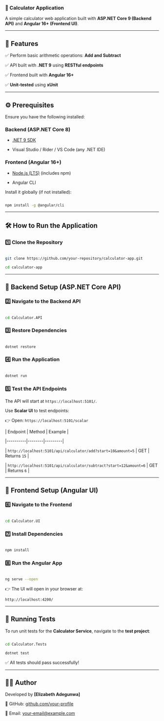 ### **📘 Calculator Application**

A simple calculator web application built with **ASP.NET Core 9 (Backend API)** and **Angular 16+ (Frontend UI)**.

---

## **🚀 Features**

✅ Perform basic arithmetic operations: **Add and Subtract**

✅ API built with **.NET 9** using **RESTful endpoints**

✅ Frontend built with **Angular 16+**

✅ **Unit-tested** using **xUnit**

---

## **⚙️ Prerequisites**

Ensure you have the following installed:

### **Backend (ASP.NET Core 8)**

- [.NET 9 SDK](https://dotnet.microsoft.com/download)

- Visual Studio / Rider / VS Code (any .NET IDE)

### **Frontend (Angular 16+)**

- [Node.js (LTS)](https://nodejs.org) (includes npm)

- Angular CLI

Install it globally (if not installed):

```bash

npm install -g @angular/cli

```

---

## **🛠️ How to Run the Application**

### **1️⃣ Clone the Repository**

```bash

git clone https://github.com/your-repository/calculator-app.git

cd calculator-app

```

---

## **📌 Backend Setup (ASP.NET Core API)**

### **2️⃣ Navigate to the Backend API**

```bash

cd Calculator.API

```

### **3️⃣ Restore Dependencies**

```bash

dotnet restore

```

### **4️⃣ Run the Application**

```bash

dotnet run

```

### **5️⃣ Test the API Endpoints**

The API will start at `https://localhost:5101/`.

Use **Scalar UI** to test endpoints:

👉 Open: `https://localhost:5101/scalar`

| Endpoint | Method | Example |

|----------|--------|---------|

| `http://localhost:5101/api/calculator/add?start=10&amount=5` | GET | Returns `15` |

| `http://localhost:5101/api/calculator/subtract?start=12&amount=6` | GET | Returns `6` |

---

## **📌 Frontend Setup (Angular UI)**

### **6️⃣ Navigate to the Frontend**

```bash

cd Calculator.UI

```

### **7️⃣ Install Dependencies**

```bash

npm install

```

### **8️⃣ Run the Angular App**

```bash

ng serve --open

```

👉 The UI will open in your browser at:

`http://localhost:4200/`

---

## **🧪 Running Tests**

To run unit tests for the **Calculator Service**, navigate to the **test project**:

```bash

cd Calculator.Tests

dotnet test

```

✅ All tests should pass successfully!

---


## **👨‍💻 Author**

Developed by **[Elizabeth Adegunwa]**

🔗 GitHub: [github.com/your-profile]([https://github.com/your-profile](https://github.com/beth-codes))

📧 Email: [your-email@example.com](mailto:adegunwaanu@gmail.com)


